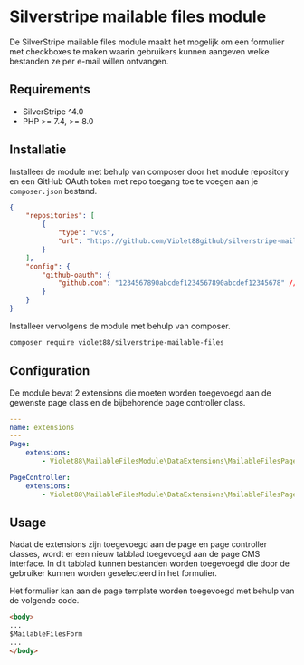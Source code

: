 # Silverstripe mailable files module

De SilverStripe mailable files module maakt het mogelijk om een formulier met checkboxes te maken waarin gebruikers kunnen aangeven welke bestanden ze per e-mail willen ontvangen.

## Requirements

* SilverStripe ^4.0
* PHP >= 7.4, >= 8.0

## Installatie

Installeer de module met behulp van composer door het module repository en een GitHub OAuth token met repo toegang toe te voegen aan je `composer.json` bestand.

```json
{
    "repositories": [
        {
            "type": "vcs",
            "url": "https://github.com/Violet88github/silverstripe-mailable-files"
        }
    ],
    "config": {
        "github-oauth": {
            "github.com": "1234567890abcdef1234567890abcdef12345678" // Github OAuth token with repo access
        }
    }
}
```

Installeer vervolgens de module met behulp van composer.

```bash
composer require violet88/silverstripe-mailable-files
```

## Configuration

De module bevat 2 extensions die moeten worden toegevoegd aan de gewenste page class en de bijbehorende page controller class.

```yaml
---
name: extensions
---
Page:
    extensions:
        - Violet88\MailableFilesModule\DataExtensions\MailableFilesPageExtension

PageController:
    extensions:
        - Violet88\MailableFilesModule\DataExtensions\MailableFilesPageControllerExtension
```

## Usage

Nadat de extensions zijn toegevoegd aan de page en page controller classes, wordt er een nieuw tabblad toegevoegd aan de page CMS interface. In dit tabblad kunnen bestanden worden toegevoegd die door de gebruiker kunnen worden geselecteerd in het formulier.

Het formulier kan aan de page template worden toegevoegd met behulp van de volgende code.

```html
<body>
...
$MailableFilesForm
...
</body>
```

